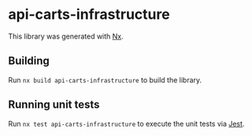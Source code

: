 # api-carts-infrastructure

This library was generated with [Nx](https://nx.dev).

## Building

Run `nx build api-carts-infrastructure` to build the library.

## Running unit tests

Run `nx test api-carts-infrastructure` to execute the unit tests via [Jest](https://jestjs.io).
